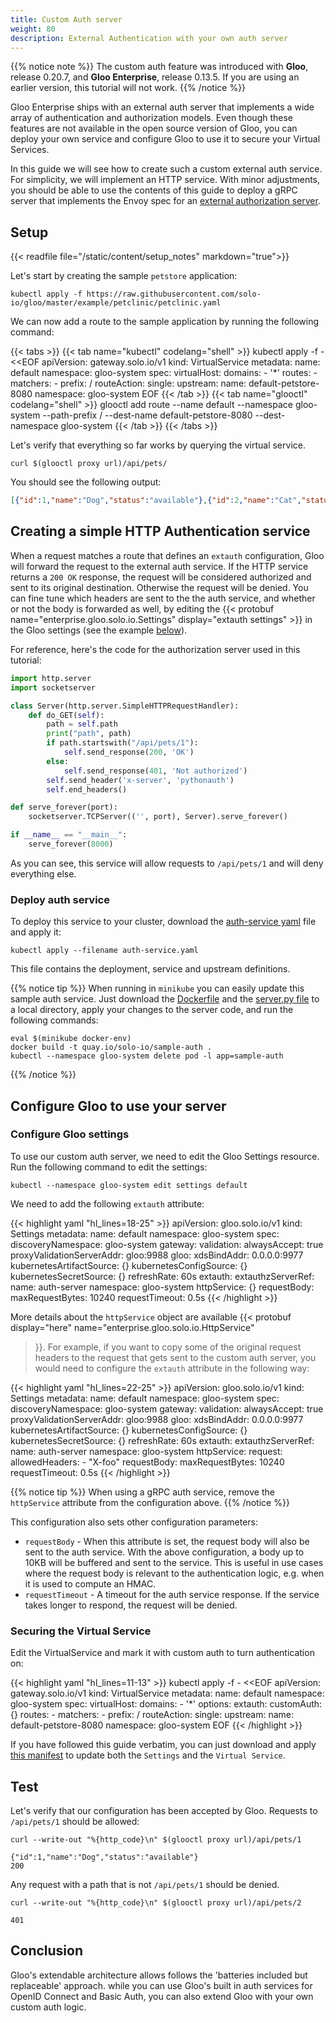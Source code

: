 ```yaml
---
title: Custom Auth server
weight: 80
description: External Authentication with your own auth server
---
```


{{% notice note %}}
The custom auth feature was introduced with **Gloo**, release 0.20.7, and **Gloo Enterprise**, release 0.13.5. 
If you are using an earlier version, this tutorial will not work.
{{% /notice %}}

Gloo Enterprise ships with an external auth server that implements a wide array of authentication and authorization models. 
Even though these features are not available in the open source version of Gloo, you can deploy your own 
service and configure Gloo to use it to secure your Virtual Services.

In this guide we will see how to create such a custom external auth service. For simplicity, we will implement an HTTP 
service. With minor adjustments, you should be able to use the contents of this guide to deploy a gRPC server that implements
the Envoy spec for an [external authorization server](https://github.com/envoyproxy/envoy/blob/master/api/envoy/service/auth/v2/external_auth.proto).

## Setup
{{< readfile file="/static/content/setup_notes" markdown="true">}}

Let's start by creating the sample `petstore` application:

```shell
kubectl apply -f https://raw.githubusercontent.com/solo-io/gloo/master/example/petclinic/petclinic.yaml
```

We can now add a route to the sample application by running the following command:

{{< tabs >}}
{{< tab name="kubectl" codelang="shell" >}}
kubectl apply -f - <<EOF
apiVersion: gateway.solo.io/v1
kind: VirtualService
metadata:
  name: default
  namespace: gloo-system
spec:
  virtualHost:
    domains:
    - '*'
    routes:
    - matchers:
      - prefix: /
      routeAction:
        single:
          upstream:
            name: default-petstore-8080
            namespace: gloo-system
EOF
{{< /tab >}}
{{< tab name="glooctl" codelang="shell" >}}
glooctl add route --name default --namespace gloo-system --path-prefix / --dest-name default-petstore-8080 --dest-namespace gloo-system
{{< /tab >}}
{{< /tabs >}}

Let's verify that everything so far works by querying the virtual service.

```shell script
curl $(glooctl proxy url)/api/pets/
```

You should see the following output:

```json
[{"id":1,"name":"Dog","status":"available"},{"id":2,"name":"Cat","status":"pending"}]
```

## Creating a simple HTTP Authentication service

When a request matches a route that defines an `extauth` configuration, Gloo will forward the request to the external 
auth service. If the HTTP service returns a `200 OK` response, the request will be considered authorized and sent to 
its original destination. Otherwise the request will be denied.
You can fine tune which headers are sent to the the auth service, and whether or not the body is forwarded as well, 
by editing the {{< protobuf name="enterprise.gloo.solo.io.Settings" display="extauth settings" >}} 
in the Gloo settings (see the example [below](#configure-gloo-settings)).

For reference, here's the code for the authorization server used in this tutorial:

```python
import http.server
import socketserver

class Server(http.server.SimpleHTTPRequestHandler):
    def do_GET(self):
        path = self.path
        print("path", path)
        if path.startswith("/api/pets/1"):
            self.send_response(200, 'OK')
        else:
            self.send_response(401, 'Not authorized')
        self.send_header('x-server', 'pythonauth')
        self.end_headers()

def serve_forever(port):
    socketserver.TCPServer(('', port), Server).serve_forever()

if __name__ == "__main__":
    serve_forever(8000)
```

As you can see, this service will allow requests to `/api/pets/1` and will deny everything else.

### Deploy auth service

To deploy this service to your cluster, download the [auth-service yaml](auth-service.yaml) file and apply it:

```shell
kubectl apply --filename auth-service.yaml
```

This file contains the deployment, service and upstream definitions.

{{% notice tip %}}
When running in `minikube` you can easily update this sample auth service. Just download the [Dockerfile](Dockerfile) and 
the [server.py file](server.py) to a local directory, apply your changes to the server code, and run the following commands:

```shell
eval $(minikube docker-env)
docker build -t quay.io/solo-io/sample-auth .
kubectl --namespace gloo-system delete pod -l app=sample-auth
```
{{% /notice %}}

## Configure Gloo to use your server

### Configure Gloo settings

To use our custom auth server, we need to edit the Gloo Settings resource. Run the following command to edit the settings:

```shell script
kubectl --namespace gloo-system edit settings default
```


We need to add the following `extauth` attribute:

{{< highlight yaml "hl_lines=18-25" >}}
apiVersion: gloo.solo.io/v1
kind: Settings
metadata:
  name: default
  namespace: gloo-system
spec:
  discoveryNamespace: gloo-system
  gateway:
    validation:
      alwaysAccept: true
      proxyValidationServerAddr: gloo:9988
  gloo:
    xdsBindAddr: 0.0.0.0:9977
  kubernetesArtifactSource: {}
  kubernetesConfigSource: {}
  kubernetesSecretSource: {}
  refreshRate: 60s
  extauth:
   extauthzServerRef:
     name: auth-server
     namespace: gloo-system
   httpService: {}
   requestBody:
     maxRequestBytes: 10240
   requestTimeout: 0.5s
{{< /highlight >}}

More details about the `httpService` object are available 
{{<
protobuf display="here"
name="enterprise.gloo.solo.io.HttpService"
>}}.
For example, if you want to copy some of the original request headers to the request that gets sent to the custom auth 
server, you would need to configure the `extauth` attribute in the following way:

{{< highlight yaml "hl_lines=22-25" >}}
apiVersion: gloo.solo.io/v1
kind: Settings
metadata:
  name: default
  namespace: gloo-system
spec:
  discoveryNamespace: gloo-system
  gateway:
    validation:
      alwaysAccept: true
      proxyValidationServerAddr: gloo:9988
  gloo:
    xdsBindAddr: 0.0.0.0:9977
  kubernetesArtifactSource: {}
  kubernetesConfigSource: {}
  kubernetesSecretSource: {}
  refreshRate: 60s
  extauth:
   extauthzServerRef:
     name: auth-server
     namespace: gloo-system
   httpService:
     request:
       allowedHeaders:
       - "X-foo"
   requestBody:
     maxRequestBytes: 10240
   requestTimeout: 0.5s
{{< /highlight >}}

{{% notice tip %}}
When using a gRPC auth service, remove the `httpService` attribute from the configuration above.
{{% /notice %}}

This configuration also sets other configuration parameters:

- `requestBody` - When this attribute is set, the request body will also be sent to the auth service. With the above configuration, 
a body up to 10KB will be buffered and sent to the service. This is useful in use cases where the request body is relevant 
to the authentication logic, e.g. when it is used to compute an HMAC.
- `requestTimeout` - A timeout for the auth service response. If the service takes longer to respond, the request will be denied.

### Securing the Virtual Service

Edit the VirtualService and mark it with custom auth to turn authentication on:

{{< highlight yaml "hl_lines=11-13" >}}
kubectl apply -f - <<EOF
apiVersion: gateway.solo.io/v1
kind: VirtualService
metadata:
  name: default
  namespace: gloo-system
spec:
  virtualHost:
    domains:
    - '*'
    options:
      extauth:
        customAuth: {}
    routes:
    - matchers:
      - prefix: /
      routeAction:
        single:
          upstream:
            name: default-petstore-8080
            namespace: gloo-system
EOF
{{< /highlight >}}

If you have followed this guide verbatim, you can just download and apply [this manifest](gloo-vs.yaml) to update 
both the `Settings` and the `Virtual Service`.

## Test

Let's verify that our configuration has been accepted by Gloo. Requests to `/api/pets/1` should be allowed:

```shell
curl --write-out "%{http_code}\n" $(glooctl proxy url)/api/pets/1
```

```noop
{"id":1,"name":"Dog","status":"available"}
200
```

Any request with a path that is not `/api/pets/1` should be denied.

```shell
curl --write-out "%{http_code}\n" $(glooctl proxy url)/api/pets/2
```

```noop
401
```

## Conclusion

Gloo's extendable architecture allows follows the 'batteries included but replaceable' approach.
while you can use Gloo's built in auth services for OpenID Connect and Basic Auth, you can also
extend Gloo with your own custom auth logic.
